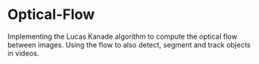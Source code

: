 # Optical-Flow
Implementing the Lucas Kanade algorithm to compute the optical flow between images. Using the flow to also detect, segment and track objects in videos. 
